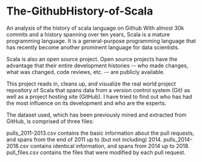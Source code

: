 # The-GithubHistory-of-Scala
An analysis of the history of scala language on Github
With almost 30k commits and a history spanning over ten years, Scala is a mature programming language. It is a general-purpose programming language that has recently become another prominent language for data scientists.

Scala is also an open source project. Open source projects have the advantage that their entire development histories -- who made changes, what was changed, code reviews, etc. -- are publicly available.

This project reads in, cleans up, and visualize the real world project repository of Scala that spans data from a version control system (Git) as well as a project hosting site (GitHub). I have tried to find out who has had the most influence on its development and who are the experts.

The dataset used, which has been previously mined and extracted from GitHub, is comprised of three files:

pulls_2011-2013.csv contains the basic information about the pull requests, and spans from the end of 2011 up to (but not including) 2014.
pulls_2014-2018.csv contains identical information, and spans from 2014 up to 2018.
pull_files.csv contains the files that were modified by each pull request.
